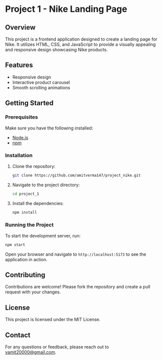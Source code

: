 # Project 1 - Nike Landing Page

## Overview
This project is a frontend application designed to create a landing page for Nike. It utilizes HTML, CSS, and JavaScript to provide a visually appealing and responsive design showcasing Nike products.

## Features
- Responsive design
- Interactive product carousel
- Smooth scrolling animations

## Getting Started

### Prerequisites
Make sure you have the following installed:
- [Node.js](https://nodejs.org/)
- [npm](https://www.npmjs.com/)

### Installation
1. Clone the repository:
    ```sh
    git clone https://github.com/amitverma147/project_nike.git
    ```
2. Navigate to the project directory:
    ```sh
    cd project_1
    ```
3. Install the dependencies:
    ```sh
    npm install
    ```

### Running the Project
To start the development server, run:
```sh
npm start
```
Open your browser and navigate to `http://localhost:5173` to see the application in action.

## Contributing
Contributions are welcome! Please fork the repository and create a pull request with your changes.

## License
This project is licensed under the MIT License.

## Contact
For any questions or feedback, please reach out to vamit20000@gmail.com.

